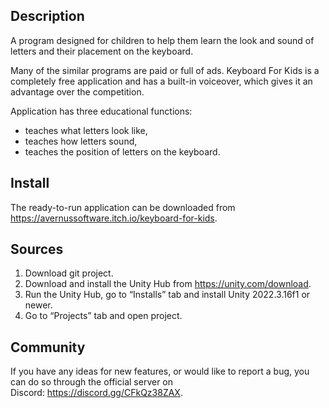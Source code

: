 ## **Description**

A program designed for children to help them learn the look and sound of letters and their placement on the keyboard.

Many of the similar programs are paid or full of ads. Keyboard For Kids is a completely free application and has a built-in voiceover, which gives it an advantage over the competition.

Application has three educational functions:

- teaches what letters look like,
- teaches how letters sound,
- teaches the position of letters on the keyboard.

## **Install**

The ready-to-run application can be downloaded from https://avernussoftware.itch.io/keyboard-for-kids.

## **Sources**

1. Download git project.
2. Download and install the Unity Hub from https://unity.com/download.
3. Run the Unity Hub, go to “Installs” tab and install Unity 2022.3.16f1 or newer.
4. Go to “Projects” tab and open project.

## **Community**

If you have any ideas for new features, or would like to report a bug, you can do so through the official server on Discord: https://discord.gg/CFkQz38ZAX.
